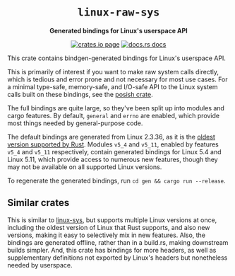 <div align="center">
  <h1><code>linux-raw-sys</code></h1>

  <p>
    <strong>Generated bindings for Linux's userspace API</strong>
  </p>

  <p>
    <a href="https://crates.io/crates/linux-raw-sys"><img src="https://img.shields.io/crates/v/linux-raw-sys.svg" alt="crates.io page" /></a>
    <a href="https://docs.rs/linux-raw-sys"><img src="https://docs.rs/linux-raw-sys/badge.svg" alt="docs.rs docs" /></a>
  </p>
</div>

This crate contains bindgen-generated bindings for Linux's userspace API.

This is primarily of interest if you want to make raw system calls directly,
which is tedious and error prone and not necessary for most use cases. For a
minimal type-safe, memory-safe, and I/O-safe API to the Linux system calls
built on these bindings, see the [posish crate].

The full bindings are quite large, so they've been split up into modules and
cargo features. By default, `general` and `errno` are enabled, which provide
most things needed by general-purpose code.

The default bindings are generated from Linux 2.3.36, as it is the
[oldest version supported by Rust]. Modules `v5_4` and `v5_11`, enabled by
features `v5_4` and `v5_11` respectively, contain generated bindings for
Linux 5.4 and Linux 5.11, which provide access to numerous new features, though
they may not be available on all supported Linux versions.

To regenerate the generated bindings, run `cd gen && cargo run --release`.

## Similar crates

This is similar to [linux-sys], but supports multiple Linux versions at once,
including the oldest version of Linux that Rust supports, and also new
versions, making it easy to selectively mix in new features. Also, the bindings
are generated offline, rather than in a build.rs, making downstream builds
simpler. And, this crate has bindings for more headers, as well as
supplementary definitions not exported by Linux's headers but nonetheless
needed by userspace.

[linux-sys]: https://crates.io/crates/linux-sys

[oldest version supported by Rust]: https://doc.rust-lang.org/nightly/rustc/platform-support.html
[posish crate]: https://github.com/bytecodealliance/posish#linux-raw-syscall-support
